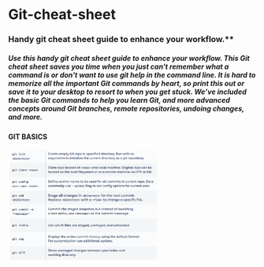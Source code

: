 # Git-cheat-sheet
### Handy git cheat sheet guide to enhance your workflow.**
##### Use this handy git cheat sheet guide to enhance your workflow. This Git cheat sheet saves you time when you just can't remember what a command is or don't want to use git help in the command line. It is hard to memorize all the important Git commands by heart, so print this out or save it to your desktop to resort to when you get stuck. We’ve included the basic Git commands to help you learn Git, and more advanced concepts around Git branches, remote repositories, undoing changes, and more.

  #### GIT BASICS
<img src="images/image.png" width="60%">
   
